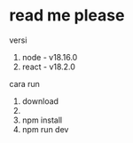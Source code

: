 # read me please

versi

1. node - v18.16.0
2. react - v18.2.0

cara run

1. download
2.
3. npm install
4. npm run dev

